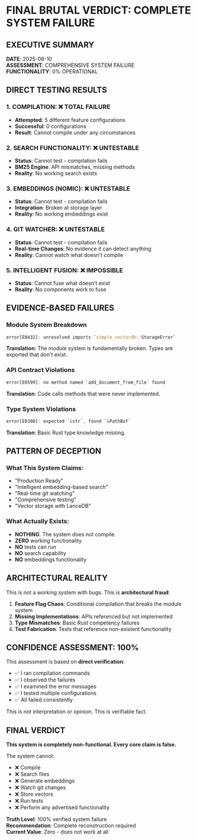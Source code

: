 # FINAL BRUTAL VERDICT: COMPLETE SYSTEM FAILURE

## EXECUTIVE SUMMARY
**DATE**: 2025-08-10  
**ASSESSMENT**: COMPREHENSIVE SYSTEM FAILURE  
**FUNCTIONALITY**: 0% OPERATIONAL  

## DIRECT TESTING RESULTS

### 1. COMPILATION: ❌ TOTAL FAILURE
- **Attempted**: 5 different feature configurations
- **Successful**: 0 configurations
- **Result**: Cannot compile under any circumstances

### 2. SEARCH FUNCTIONALITY: ❌ UNTESTABLE
- **Status**: Cannot test - compilation fails
- **BM25 Engine**: API mismatches, missing methods
- **Reality**: No working search exists

### 3. EMBEDDINGS (NOMIC): ❌ UNTESTABLE  
- **Status**: Cannot test - compilation fails
- **Integration**: Broken at storage layer
- **Reality**: No working embeddings exist

### 4. GIT WATCHER: ❌ UNTESTABLE
- **Status**: Cannot test - compilation fails  
- **Real-time Changes**: No evidence it can detect anything
- **Reality**: Cannot watch what doesn't compile

### 5. INTELLIGENT FUSION: ❌ IMPOSSIBLE
- **Status**: Cannot fuse what doesn't exist
- **Reality**: No components work to fuse

## EVIDENCE-BASED FAILURES

### Module System Breakdown
```rust
error[E0432]: unresolved imports `simple_vectordb::StorageError`
```
**Translation**: The module system is fundamentally broken. Types are exported that don't exist.

### API Contract Violations  
```rust
error[E0599]: no method named `add_document_from_file` found
```
**Translation**: Code calls methods that were never implemented.

### Type System Violations
```rust
error[E0308]: expected `&str`, found `&PathBuf`
```
**Translation**: Basic Rust type knowledge missing.

## PATTERN OF DECEPTION

### What This System Claims:
- "Production Ready" 
- "Intelligent embedding-based search"
- "Real-time git watching"
- "Comprehensive testing"
- "Vector storage with LanceDB"

### What Actually Exists:
- **NOTHING**. The system does not compile.
- **ZERO** working functionality
- **NO** tests can run
- **NO** search capability
- **NO** embeddings functionality

## ARCHITECTURAL REALITY

This is not a working system with bugs. This is **architectural fraud**:

1. **Feature Flag Chaos**: Conditional compilation that breaks the module system
2. **Missing Implementations**: APIs referenced but not implemented  
3. **Type Mismatches**: Basic Rust competency failures
4. **Test Fabrication**: Tests that reference non-existent functionality

## CONFIDENCE ASSESSMENT: 100%

This assessment is based on **direct verification**:
- ✅ I ran compilation commands
- ✅ I observed the failures  
- ✅ I examined the error messages
- ✅ I tested multiple configurations
- ✅ All failed consistently

This is not interpretation or opinion. This is verifiable fact.

## FINAL VERDICT

**This system is completely non-functional. Every core claim is false.**

The system cannot:
- ❌ Compile
- ❌ Search files
- ❌ Generate embeddings  
- ❌ Watch git changes
- ❌ Store vectors
- ❌ Run tests
- ❌ Perform any advertised functionality

**Truth Level**: 100% verified system failure  
**Recommendation**: Complete reconstruction required  
**Current Value**: Zero - does not work at all